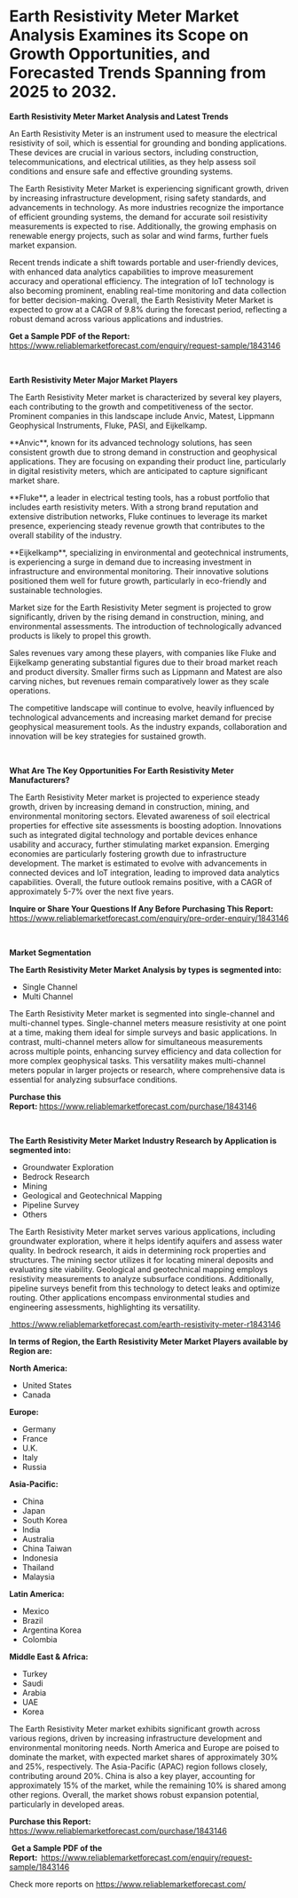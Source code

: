 <p><h1>Earth Resistivity Meter Market Analysis Examines its Scope on Growth Opportunities, and Forecasted Trends Spanning from 2025 to 2032.</h1></p><p><strong>Earth Resistivity Meter Market Analysis and Latest Trends</strong></p>
<p><p>An Earth Resistivity Meter is an instrument used to measure the electrical resistivity of soil, which is essential for grounding and bonding applications. These devices are crucial in various sectors, including construction, telecommunications, and electrical utilities, as they help assess soil conditions and ensure safe and effective grounding systems.</p><p>The Earth Resistivity Meter Market is experiencing significant growth, driven by increasing infrastructure development, rising safety standards, and advancements in technology. As more industries recognize the importance of efficient grounding systems, the demand for accurate soil resistivity measurements is expected to rise. Additionally, the growing emphasis on renewable energy projects, such as solar and wind farms, further fuels market expansion.</p><p>Recent trends indicate a shift towards portable and user-friendly devices, with enhanced data analytics capabilities to improve measurement accuracy and operational efficiency. The integration of IoT technology is also becoming prominent, enabling real-time monitoring and data collection for better decision-making. Overall, the Earth Resistivity Meter Market is expected to grow at a CAGR of 9.8% during the forecast period, reflecting a robust demand across various applications and industries.</p></p>
<p><strong>Get a Sample PDF of the Report:&nbsp;</strong> <a href="https://www.reliablemarketforecast.com/enquiry/request-sample/1843146?utm_campaign=3500&utm_medium=2&utm_source=Github&utm_content=ia&utm_term=06042025&utm_id=earth-resistivity-meter">https://www.reliablemarketforecast.com/enquiry/request-sample/1843146</a></p>
<p>&nbsp;</p>
<p><strong>Earth Resistivity Meter Major Market Players</strong></p>
<p><p>The Earth Resistivity Meter market is characterized by several key players, each contributing to the growth and competitiveness of the sector. Prominent companies in this landscape include Anvic, Matest, Lippmann Geophysical Instruments, Fluke, PASI, and Eijkelkamp.</p><p>**Anvic**, known for its advanced technology solutions, has seen consistent growth due to strong demand in construction and geophysical applications. They are focusing on expanding their product line, particularly in digital resistivity meters, which are anticipated to capture significant market share.</p><p>**Fluke**, a leader in electrical testing tools, has a robust portfolio that includes earth resistivity meters. With a strong brand reputation and extensive distribution networks, Fluke continues to leverage its market presence, experiencing steady revenue growth that contributes to the overall stability of the industry.</p><p>**Eijkelkamp**, specializing in environmental and geotechnical instruments, is experiencing a surge in demand due to increasing investment in infrastructure and environmental monitoring. Their innovative solutions positioned them well for future growth, particularly in eco-friendly and sustainable technologies.</p><p>Market size for the Earth Resistivity Meter segment is projected to grow significantly, driven by the rising demand in construction, mining, and environmental assessments. The introduction of technologically advanced products is likely to propel this growth.</p><p>Sales revenues vary among these players, with companies like Fluke and Eijkelkamp generating substantial figures due to their broad market reach and product diversity. Smaller firms such as Lippmann and Matest are also carving niches, but revenues remain comparatively lower as they scale operations.</p><p>The competitive landscape will continue to evolve, heavily influenced by technological advancements and increasing market demand for precise geophysical measurement tools. As the industry expands, collaboration and innovation will be key strategies for sustained growth.</p></p>
<p>&nbsp;</p>
<p><strong>What Are The Key Opportunities For Earth Resistivity Meter Manufacturers?</strong></p>
<p><p>The Earth Resistivity Meter market is projected to experience steady growth, driven by increasing demand in construction, mining, and environmental monitoring sectors. Elevated awareness of soil electrical properties for effective site assessments is boosting adoption. Innovations such as integrated digital technology and portable devices enhance usability and accuracy, further stimulating market expansion. Emerging economies are particularly fostering growth due to infrastructure development. The market is estimated to evolve with advancements in connected devices and IoT integration, leading to improved data analytics capabilities. Overall, the future outlook remains positive, with a CAGR of approximately 5-7% over the next five years.</p></p>
<p><strong>Inquire or Share Your Questions If Any Before Purchasing This Report:</strong> <a href="https://www.reliablemarketforecast.com/enquiry/pre-order-enquiry/1843146?utm_campaign=3500&utm_medium=2&utm_source=Github&utm_content=ia&utm_term=06042025&utm_id=earth-resistivity-meter">https://www.reliablemarketforecast.com/enquiry/pre-order-enquiry/1843146</a></p>
<p>&nbsp;</p>
<p><strong>Market Segmentation</strong></p>
<p><strong>The Earth Resistivity Meter Market Analysis by types is segmented into:</strong></p>
<p><ul><li>Single Channel</li><li>Multi Channel</li></ul></p>
<p><p>The Earth Resistivity Meter market is segmented into single-channel and multi-channel types. Single-channel meters measure resistivity at one point at a time, making them ideal for simple surveys and basic applications. In contrast, multi-channel meters allow for simultaneous measurements across multiple points, enhancing survey efficiency and data collection for more complex geophysical tasks. This versatility makes multi-channel meters popular in larger projects or research, where comprehensive data is essential for analyzing subsurface conditions.</p></p>
<p><strong>Purchase this Report:&nbsp;</strong><a href="https://www.reliablemarketforecast.com/purchase/1843146?utm_campaign=3500&utm_medium=2&utm_source=Github&utm_content=ia&utm_term=06042025&utm_id=earth-resistivity-meter">https://www.reliablemarketforecast.com/purchase/1843146</a></p>
<p>&nbsp;</p>
<p><strong>The Earth Resistivity Meter Market Industry Research by Application is segmented into:</strong></p>
<p><ul><li>Groundwater Exploration</li><li>Bedrock Research</li><li>Mining</li><li>Geological and Geotechnical Mapping</li><li>Pipeline Survey</li><li>Others</li></ul></p>
<p><p>The Earth Resistivity Meter market serves various applications, including groundwater exploration, where it helps identify aquifers and assess water quality. In bedrock research, it aids in determining rock properties and structures. The mining sector utilizes it for locating mineral deposits and evaluating site viability. Geological and geotechnical mapping employs resistivity measurements to analyze subsurface conditions. Additionally, pipeline surveys benefit from this technology to detect leaks and optimize routing. Other applications encompass environmental studies and engineering assessments, highlighting its versatility.</p></p>
<p><a href="https://www.reliablemarketforecast.com/earth-resistivity-meter-r1843146?utm_campaign=3500&utm_medium=2&utm_source=Github&utm_content=ia&utm_term=06042025&utm_id=earth-resistivity-meter">&nbsp;https://www.reliablemarketforecast.com/earth-resistivity-meter-r1843146</a></p>
<p><strong>In terms of Region, the Earth Resistivity Meter Market Players available by Region are:</strong></p>
<p>
    <p> <strong> North America: </strong>
        <ul>
            <li>United States</li>
            <li>Canada</li>
        </ul>
        </p> 
    <p> <strong> Europe: </strong>
        <ul>
            <li>Germany</li>
            <li>France</li>
            <li>U.K.</li>
            <li>Italy</li>
            <li>Russia</li>
        </ul>
        </p> 
    <p> <strong> Asia-Pacific: </strong>
        <ul>
            <li>China</li>
            <li>Japan</li>
            <li>South Korea</li>
            <li>India</li>
            <li>Australia</li>
            <li>China Taiwan</li>
            <li>Indonesia</li>
            <li>Thailand</li>
            <li>Malaysia</li>
        </ul>
        </p> 
    <p> <strong> Latin America: </strong>
        <ul>
            <li>Mexico</li>
            <li>Brazil</li>
            <li>Argentina Korea</li>
            <li>Colombia</li>
        </ul>
        </p> 
    <p> <strong> Middle East & Africa: </strong>
        <ul>
            <li>Turkey</li>
            <li>Saudi</li>
            <li>Arabia</li>
            <li>UAE</li>
            <li>Korea</li>
        </ul>
    </p>
    </p>
<p><p>The Earth Resistivity Meter market exhibits significant growth across various regions, driven by increasing infrastructure development and environmental monitoring needs. North America and Europe are poised to dominate the market, with expected market shares of approximately 30% and 25%, respectively. The Asia-Pacific (APAC) region follows closely, contributing around 20%. China is also a key player, accounting for approximately 15% of the market, while the remaining 10% is shared among other regions. Overall, the market shows robust expansion potential, particularly in developed areas.</p></p>
<p><strong>Purchase this Report: </strong><a href="https://www.reliablemarketforecast.com/purchase/1843146?utm_campaign=3500&utm_medium=2&utm_source=Github&utm_content=ia&utm_term=06042025&utm_id=earth-resistivity-meter">https://www.reliablemarketforecast.com/purchase/1843146</a></p>
<p>&nbsp;<strong>Get a Sample PDF of the Report:&nbsp;&nbsp;</strong><a href="https://www.reliablemarketforecast.com/enquiry/request-sample/1843146?utm_campaign=3500&utm_medium=2&utm_source=Github&utm_content=ia&utm_term=06042025&utm_id=earth-resistivity-meter">https://www.reliablemarketforecast.com/enquiry/request-sample/1843146</a></p>
<p><strong></strong></p>
<p>Check more reports on <a href="https://www.reliablemarketforecast.com/?utm_campaign=3500&utm_medium=2&utm_source=Github&utm_content=ia&utm_term=06042025&utm_id=earth-resistivity-meter">https://www.reliablemarketforecast.com/</a></p>